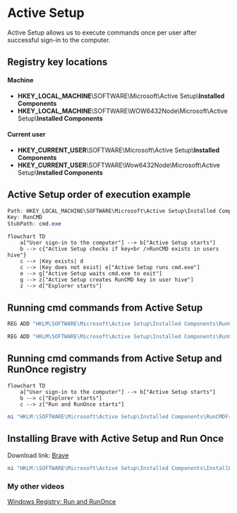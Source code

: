 # Active Setup
Active Setup allows us to execute commands once per user after successful sign-in to the computer.

## Registry key locations
#### <b>Machine</b>
* <b>HKEY_LOCAL_MACHINE</b>\SOFTWARE\Microsoft\Active Setup\\<b>Installed Components</b>
* <b>HKEY_LOCAL_MACHINE</b>\SOFTWARE\WOW6432Node\Microsoft\Active Setup\\<b>Installed Components</b>
#### <b>Current user</b>
* <b>HKEY_CURRENT_USER</b>\SOFTWARE\Microsoft\Active Setup\\<b>Installed Components</b>
* <b>HKEY_CURRENT_USER</b>\SOFTWARE\Wow6432Node\Microsoft\Active Setup\\<b>Installed Components</b>

## Active Setup order of execution example

```powershell
Path: HKEY_LOCAL_MACHINE\SOFTWARE\Microsoft\Active Setup\Installed Components
Key: RunCMD
StubPath: cmd.exe
```

```mermaid
flowchart TD
    a["User sign-in to the computer"] --> b["Active Setup starts"]
    b --> c{"Active Setup checks if key<br />RunCMD exists in users hive"}
    c --> |Key exists| d
    c --> |Key does not exist| e["Active Setup runs cmd.exe"]
    e --> g["Active Setup waits cmd.exe to exit"]
    g --> z["Active Setup creates RunCMD key in user hive"]
    z --> d["Explorer starts"]
```

## Running cmd commands from Active Setup
```powershell
REG ADD "HKLM\SOFTWARE\Microsoft\Active Setup\Installed Components\RunCMD" /v StubPath /t REG_SZ /d "cmd /c echo Running from HKLM\Active Setup && whoami && pause"
```

```powershell
REG ADD "HKLM\SOFTWARE\Microsoft\Active Setup\Installed Components\RunCMD" /v Version /t REG_SZ /d "1,1,1,1"
```

## Running cmd commands from Active Setup and RunOnce registry

```mermaid
flowchart TD
    a["User sign-in to the computer"] --> b["Active Setup starts"]
    b --> c["Explorer starts"]
    c --> z["Run and RunOnce starts"]
```

```powershell
ni "HKLM:\SOFTWARE\Microsoft\Active Setup\Installed Components\RunCMDFromRunOnce" | New-ItemProperty -Name "StubPath" -Value 'REG ADD "HKCU\Software\Microsoft\Windows\CurrentVersion\RunOnce" /v RunCMD /t REG_SZ /d "cmd /c echo Running from HKCU\RunOnce && whoami && pause"'
```

## Installing Brave with Active Setup and Run Once
Download link: [Brave](https://github.com/brave/brave-browser) <br />

```powershell
ni "HKLM:\SOFTWARE\Microsoft\Active Setup\Installed Components\InstallBraveFromRunOnce" | New-ItemProperty -Name "StubPath" -Value 'REG ADD "HKCU\Software\Microsoft\Windows\CurrentVersion\RunOnce" /v InstallBrave /t REG_SZ /d "cmd /c echo installing software.. && cmd /c C:\BraveBrowserStandaloneSilentSetup.exe"'
```

### My other videos
[Windows Registry: Run and RunOnce](https://youtu.be/zgFzCq5uEPw) <br />

